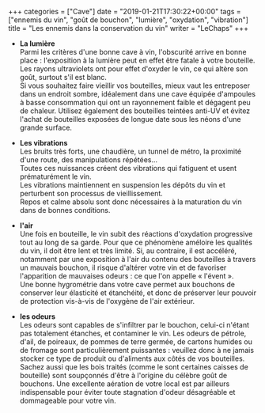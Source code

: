 +++
categories = ["Cave"]
date = "2019-01-21T17:30:22+00:00"
tags = ["ennemis du vin", "goût de bouchon", "lumière", "oxydation", "vibration"] 
title = "Les ennemis dans la conservation du vin"
writer = "LeChaps"
+++

* **La lumière**  
Parmi les critères d'une bonne cave à vin, l'obscurité arrive en bonne place : l'exposition à la lumière peut en effet être fatale à votre bouteille. Les rayons ultraviolets ont pour effet d'oxyder le vin, ce qui altère son goût, surtout s'il est blanc.  
Si vous souhaitez faire vieillir vos bouteilles, mieux vaut les entreposer dans un endroit sombre, idéalement dans une cave équipée d'ampoules à basse consommation qui ont un rayonnement faible et dégagent peu de chaleur. Utilisez également des bouteilles teintées anti-UV et évitez l'achat de bouteilles exposées de longue date sous les néons d'une grande surface.

* **Les vibrations**  
Les bruits très forts, une chaudière, un tunnel de métro, la proximité d'une route, des manipulations répétées...  
Toutes ces nuissances créent des vibrations qui fatiguent et usent prématurément le vin.  
Les vibrations maintiennent en suspension les dépôts du vin et perturbent son processus de vieillissement.  
Repos et calme absolu sont donc nécessaires à la maturation du vin dans de bonnes conditions.

* **l'air**  
Une fois en bouteille, le vin subit des réactions d'oxydation progressive tout au long de sa garde. Pour que ce phénomène améloire les qualités du vin, il doit être lent et très limité. Si, au contraire, il est accéléré, notamment par une exposition à l'air du contenu des bouteilles à travers un mauvais bouchon, il risque d'altérer votre vin et de favoriser l'apparition de mauvaises odeurs : ce que l'on appelle « l'évent ».  
Une bonne hygrométrie dans votre cave permet aux bouchons de conserver leur élasticité et étanchéité, et donc de préserver leur pouvoir de protection vis-à-vis de l'oxygène de l'air extérieur.

* **les odeurs**  
Les odeurs sont capables de s'infiltrer par le bouchon, celui-ci n'étant pas totalement étanches, et contaminer le vin. Les odeurs de pétrole, d'ail, de poireaux, de pommes de terre germée, de cartons humides ou de fromage sont particulièrement puissantes : veuillez donc à ne jamais stocker ce type de produit ou d'aliments aux côtés de vos bouteilles. Sachez aussi que les bois traités (comme le sont certaines caisses de bouteille) sont soupçonnés d'être à l'origine du célèbre goût de bouchons. Une excellente aération de votre local est par ailleurs indispensable pour éviter toute stagnation d'odeur désagréable et dommageable pour votre vin.
